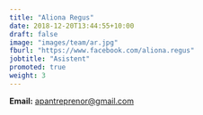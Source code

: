 ```yaml
---
title: "Aliona Regus"
date: 2018-12-20T13:44:55+10:00
draft: false
image: "images/team/ar.jpg"
fburl: "https://www.facebook.com/aliona.regus"
jobtitle: "Asistent"
promoted: true
weight: 3
---
```


**Email:** apantreprenor@gmail.com 
